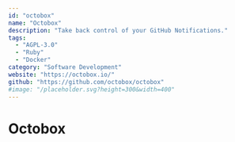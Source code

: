 ```yaml
---
id: "octobox"
name: "Octobox"
description: "Take back control of your GitHub Notifications."
tags:
  - "AGPL-3.0"
  - "Ruby"
  - "Docker"
category: "Software Development"
website: "https://octobox.io/"
github: "https://github.com/octobox/octobox"
#image: "/placeholder.svg?height=300&width=400"
---
```


# Octobox
